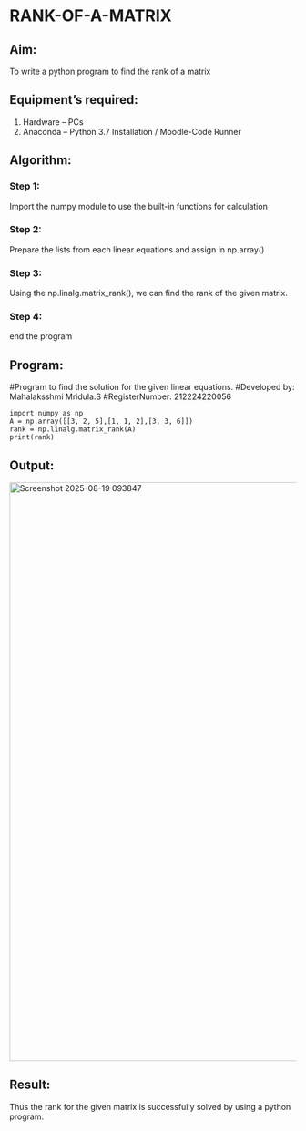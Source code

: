 # RANK-OF-A-MATRIX
## Aim:
To write a python program to find the rank of a matrix
## Equipment’s required:
1. 	Hardware – PCs
2. 	Anaconda – Python 3.7 Installation / Moodle-Code Runner
## Algorithm:
### Step 1: 
Import the numpy module to use the built-in functions for calculation


### Step 2:

Prepare the lists from each linear equations and assign in np.array()


### Step 3:
Using the np.linalg.matrix_rank(), we can find the rank of the given matrix.
### Step 4: 
end the program


## Program:
#Program to find the solution for the given linear equations.
#Developed by: Mahalaksshmi Mridula.S
#RegisterNumber: 212224220056
```
import numpy as np
A = np.array([[3, 2, 5],[1, 1, 2],[3, 3, 6]])
rank = np.linalg.matrix_rank(A)
print(rank)
```
## Output:
<img width="1604" height="1016" alt="Screenshot 2025-08-19 093847" src="https://github.com/user-attachments/assets/be6010b4-3515-43de-a677-d256d8088d9c" />

## Result:
Thus the rank for the given matrix is successfully solved by  using a python program.

